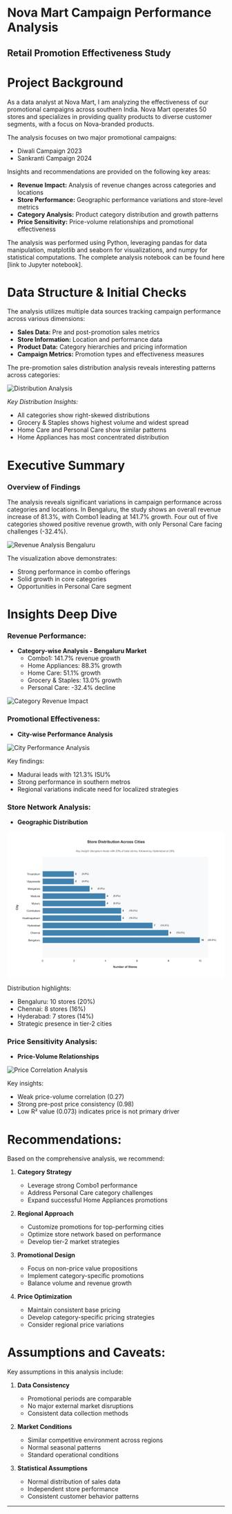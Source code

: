 # Nova Mart Campaign Performance Analysis
## Retail Promotion Effectiveness Study

# Project Background
As a data analyst at Nova Mart, I am analyzing the effectiveness of our promotional campaigns across southern India. Nova Mart operates 50 stores and specializes in providing quality products to diverse customer segments, with a focus on Nova-branded products.

The analysis focuses on two major promotional campaigns:
* Diwali Campaign 2023
* Sankranti Campaign 2024

Insights and recommendations are provided on the following key areas:

- **Revenue Impact:** Analysis of revenue changes across categories and locations
- **Store Performance:** Geographic performance variations and store-level metrics
- **Category Analysis:** Product category distribution and growth patterns
- **Price Sensitivity:** Price-volume relationships and promotional effectiveness

The analysis was performed using Python, leveraging pandas for data manipulation, matplotlib and seaborn for visualizations, and numpy for statistical computations. The complete analysis notebook can be found here [link to Jupyter notebook].

# Data Structure & Initial Checks

The analysis utilizes multiple data sources tracking campaign performance across various dimensions:

- **Sales Data:** Pre and post-promotion sales metrics
- **Store Information:** Location and performance data
- **Product Data:** Category hierarchies and pricing information
- **Campaign Metrics:** Promotion types and effectiveness measures

The pre-promotion sales distribution analysis reveals interesting patterns across categories:

![Distribution Analysis](./images/distribution_pre_promotion.png)

*Key Distribution Insights:*
- All categories show right-skewed distributions
- Grocery & Staples shows highest volume and widest spread
- Home Care and Personal Care show similar patterns
- Home Appliances has most concentrated distribution

# Executive Summary

### Overview of Findings

The analysis reveals significant variations in campaign performance across categories and locations. In Bengaluru, the study shows an overall revenue increase of 81.3%, with Combo1 leading at 141.7% growth. Four out of five categories showed positive revenue growth, with only Personal Care facing challenges (-32.4%).

![Revenue Analysis Bengaluru](./images/revenue_analysis_bengaluru.png)

The visualization above demonstrates:
- Strong performance in combo offerings
- Solid growth in core categories
- Opportunities in Personal Care segment

# Insights Deep Dive
### Revenue Performance:

* **Category-wise Analysis - Bengaluru Market**
  - Combo1: 141.7% revenue growth
  - Home Appliances: 88.3% growth
  - Home Care: 51.1% growth
  - Grocery & Staples: 13.0% growth
  - Personal Care: -32.4% decline

![Category Revenue Impact](./images/revenue_impact.png)

### Promotional Effectiveness:

* **City-wise Performance Analysis**
  
![City Performance Analysis](./images/city_performance.png)

Key findings:
- Madurai leads with 121.3% ISU%
- Strong performance in southern metros
- Regional variations indicate need for localized strategies

### Store Network Analysis:

* **Geographic Distribution**

![Store Distribution](./images/store_distribution.png)

Distribution highlights:
- Bengaluru: 10 stores (20%)
- Chennai: 8 stores (16%)
- Hyderabad: 7 stores (14%)
- Strategic presence in tier-2 cities

### Price Sensitivity Analysis:

* **Price-Volume Relationships**

![Price Correlation Analysis](./images/price_correlation.png)

Key insights:
- Weak price-volume correlation (0.27)
- Strong pre-post price consistency (0.98)
- Low R² value (0.073) indicates price is not primary driver

# Recommendations:

Based on the comprehensive analysis, we recommend:

1. **Category Strategy**
   - Leverage strong Combo1 performance
   - Address Personal Care category challenges
   - Expand successful Home Appliances promotions
   
2. **Regional Approach**
   - Customize promotions for top-performing cities
   - Optimize store network based on performance
   - Develop tier-2 market strategies

3. **Promotional Design**
   - Focus on non-price value propositions
   - Implement category-specific promotions
   - Balance volume and revenue growth

4. **Price Optimization**
   - Maintain consistent base pricing
   - Develop category-specific pricing strategies
   - Consider regional price variations

# Assumptions and Caveats:

Key assumptions in this analysis include:

1. **Data Consistency**
   - Promotional periods are comparable
   - No major external market disruptions
   - Consistent data collection methods

2. **Market Conditions**
   - Similar competitive environment across regions
   - Normal seasonal patterns
   - Standard operational conditions

3. **Statistical Assumptions**
   - Normal distribution of sales data
   - Independent store performance
   - Consistent customer behavior patterns

---
